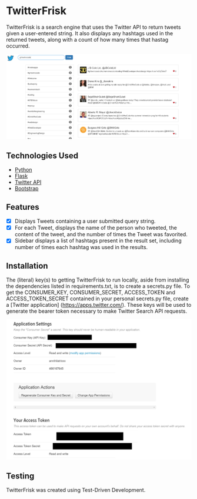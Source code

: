 # TwitterFrisk

TwitterFrisk is a search engine that uses the Twitter API to return tweets given a user-entered string. It also displays any hashtags used in the returned tweets, along with a count of how many times that hastag occurred.

![TwitterFrisk in action](/static/images/TwitterFrisk.PNG?raw=true "TwitterFrisk")

## <a name="technologiesused"></a>Technologies Used
- [Python](https://www.python.org/)
- [Flask](https://www.djangoproject.com/)
- [Twitter API](https://dev.twitter.com/rest/public/search)
- [Bootstrap](http://getbootstrap.com/)

## <a name="features"></a>Features
- [X] Displays Tweets containing a user submitted query string.
- [X] For each Tweet, displays the name of the person who tweeted, the content of the tweet, and the number of times the Tweet was favorited.
- [X] Sidebar displays a list of hashtags present in the result set, including number of times each hashtag was used in the results.

## <a name="Installation"></a>Installation

The (literal) key(s) to getting TwitterFrisk to run locally, aside from installing the dependencies listed in requirements.txt, is to create a secrets.py file. To get the CONSUMER_KEY, CONSUMER_SECRET, ACCESS_TOKEN and ACCESS_TOKEN_SECRET contained in your personal secrets.py file, create a [Twitter application] (https://apps.twitter.com/). These keys will be used to generate the bearer token necessary to make Twitter Search API requests.

![Twitter App](/static/images/TwitterAppAccess.PNG?raw=true "Twitter App Access")

## <a name="Testing"></a>Testing

TwitterFrisk was created using Test-Driven Development.

